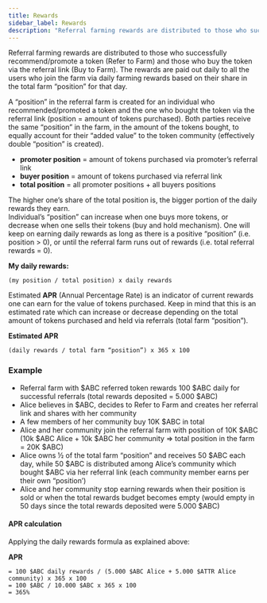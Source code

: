```yaml
---
title: Rewards
sidebar_label: Rewards
description: "Referral farming rewards are distributed to those who successfully recommend/promote a token (Refer to Farm) and those who buy the token via the referral link (Buy to Farm)."
---
```



Referral farming rewards are distributed to those who successfully recommend/promote a token (Refer to Farm) and those who buy the token via the referral link (Buy to Farm). The rewards are paid out daily to all the users who join the farm via daily farming rewards based on their share in the total farm “position” for that day. 

A “position” in the referral farm is created for an individual who recommended/promoted a token and the one who bought the token via the referral link (position = amount of tokens purchased). Both parties receive the same “position” in the farm, in the amount of the tokens bought, to equally account for their “added value” to the token community (effectively double “position” is created).   

- **promoter position** = amount of tokens purchased via promoter’s referral link
- **buyer position** = amount of tokens purchased via referral link
- **total position** = all promoter positions + all buyers positions

The higher one’s share of the total position is, the bigger portion of the daily rewards they earn.   
Individual’s “position” can increase when one buys more tokens, or decrease when one sells their tokens (buy and hold mechanism).   One will keep on earning daily rewards as long as there is a positive “position” (i.e. position > 0), or until the referral farm runs out of rewards (i.e. total referral rewards = 0). 

**My daily rewards:**

`(my position / total position) x daily rewards`

Estimated **APR** (Annual Percentage Rate) is an indicator of current rewards one can earn for the value of tokens purchased. Keep in mind that this is an estimated rate which can increase or decrease depending on the total amount of tokens purchased and held via referrals (total farm “position”).

**Estimated APR**

`(daily rewards / total farm “position”) x 365 x 100`

### Example

- Referral farm with $ABC referred token rewards 100 $ABC daily for successful referrals (total rewards deposited = 5.000 $ABC)
- Alice believes in $ABC, decides to Refer to Farm and creates her referral link and shares with her community
- A few members of her community buy 10K $ABC in total  
- Alice and her community join the referral farm with position of 10K $ABC (10k $ABC Alice + 10k $ABC her community => total position in the farm = 20K $ABC)
- Alice owns ½ of the total farm “position” and receives 50 $ABC each day, while 50 $ABC is distributed among Alice’s community which bought $ABC via her referral link (each community member earns per their own “position’)
- Alice and her community stop earning rewards when their position is sold or when the total rewards budget becomes empty (would empty in 50 days since the total rewards deposited were 5.000 $ABC)

#### APR calculation 

Applying the daily rewards formula as explained above:

**APR** 
```
= 100 $ABC daily rewards / (5.000 $ABC Alice + 5.000 $ATTR Alice community) x 365 x 100
= 100 $ABC / 10.000 $ABC x 365 x 100
= 365%  
````






